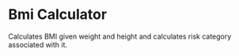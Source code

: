 # Bmi Calculator
Calculates BMI given weight and height and calculates risk category associated with it.
